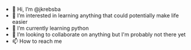 - 👋 Hi, I’m @jkrebsba
- 👀 I’m interested in learning anything that could potentially make life easier
- 🌱 I’m currently learning python
- 💞️ I’m looking to collaborate on anything but I'm probably not there yet
- 📫 How to reach me 

<!---
jkrebsba/jkrebsba is a ✨ special ✨ repository because its `README.md` (this file) appears on your GitHub profile.
You can click the Preview link to take a look at your changes.
--->
